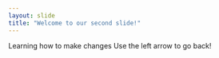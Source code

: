 ```yaml
---
layout: slide
title: "Welcome to our second slide!"
---
```

Learning how to make changes
Use the left arrow to go back!
